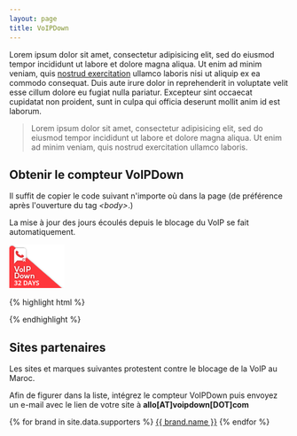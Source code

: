 ```yaml
---
layout: page
title: VoIPDown
---
```

Lorem ipsum dolor sit amet, consectetur adipisicing elit, sed do eiusmod tempor incididunt ut labore et dolore magna aliqua. Ut enim ad minim veniam, quis [nostrud exercitation](http://alexcarpenter.me) ullamco laboris nisi ut aliquip ex ea commodo consequat. Duis aute irure dolor in reprehenderit in voluptate velit esse cillum dolore eu fugiat nulla pariatur. Excepteur sint occaecat cupidatat non proident, sunt in culpa qui officia deserunt mollit anim id est laborum.

> Lorem ipsum dolor sit amet, consectetur adipisicing elit, sed do eiusmod tempor incididunt ut labore et dolore magna aliqua. Ut enim ad minim veniam, quis nostrud exercitation ullamco laboris.

## Obtenir le compteur VoIPDown

Il suffit de copier le code suivant n'importe où dans la page (de préférence après l'ouverture du tag *&lt;body&gt;*.)

La mise à jour des jours écoulés depuis le blocage du VoIP se fait automatiquement.

<img src="/assets/images/ribbon-example.png" alt="Compteur VoIPDown" width="100" height="79">

{% highlight html %}
  <script>
  (function(d, s) {
    var h = d.getElementsByTagName('head')[0];
    var js = d.createElement(s);
    js.type = 'text/javascript';
    js.src = 'http://voipdown.com/assets/js/voipdown.min.js';
    h.appendChild(js);
  }(document, 'script'));
  </script>
{% endhighlight %}

## Sites partenaires

Les sites et marques suivantes protestent contre le blocage de la VoIP au Maroc.

Afin de figurer dans la liste, intégrez le compteur VoIPDown puis envoyez un e-mail avec le lien de votre site à **allo[AT]voipdown[DOT]com**

{% for brand in site.data.supporters %}
  <a href="{{brand.link}}" target="_blank">{{ brand.name }}</a>
{% endfor %}